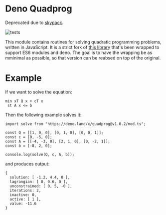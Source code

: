 Deno Quadprog
===========

Deprecated due to [skypack](https://www.skypack.dev/view/quadprog).

![tests](https://github.com/erikbrinkman/node-quadprog/workflows/tests/badge.svg)

This module contains routines for solving quadratic programming problems, written in JavaScript.
It is a strict fork of [this library](https://github.com/albertosantini/node-quadprog) that's been wrapped to support ES6 modules and deno.
The goal is to have the wrapping be as mminimal as possible, so that version can be reabsed on top of the original.

Example
========

If we want to solve the equation:

```
min xT Q x + cT x
 st A x <= b
```

Then the following example solves it:

```
import solve from "https://deno.land/x/quadprog@v1.0.2/mod.ts";

const Q = [[1, 0, 0], [0, 1, 0], [0, 0, 1]];
const c = [0, -5, 0];
const A = [[-4, -3, 0], [2, 1, 0], [0, -2, 1]];
const b = [-8, 2, 0];

console.log(solve(Q, c, A, b));
```

and produces output:

```
{
  solution: [ -1.2, 4.4, 0 ],
  lagrangian: [ 0, 0.6, 0 ],
  unconstrained: [ 0, 5, -0 ],
  iterations: 2,
  inactive: 0,
  active: [ 1 ],
  value: -11.6
}
```
